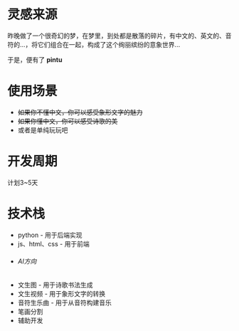 # 灵感来源

昨晚做了一个很奇幻的梦，在梦里，到处都是散落的碎片，有中文的、英文的、音符的...，将它们组合在一起，构成了这个绚丽缤纷的意象世界...

于是，便有了 **pintu**

# 使用场景

* ~~如果你不懂中文，你可以感受象形文字的魅力~~
* ~~如果你懂中文，你可以感受诗歌的美~~
* 或者是单纯玩玩吧

# 开发周期

计划3~5天

# 技术栈

* python - 用于后端实现
* js、html、css - 用于前端
* ###### AI方向
* 文生图 - 用于诗歌书法生成
* 文生视频 - 用于象形文字的转换
* 音符生乐曲 - 用于从音符构建音乐
* 笔画分割
* 辅助开发
